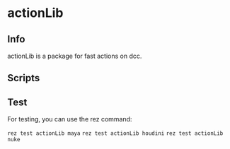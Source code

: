 # actionLib

## Info 

actionLib is a package for fast actions on dcc.



## Scripts


## Test

For testing, you can use the rez command:

```rez test actionLib maya```
```rez test actionLib houdini```
```rez test actionLib nuke```